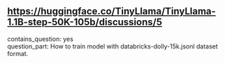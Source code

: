 ## https://huggingface.co/TinyLlama/TinyLlama-1.1B-step-50K-105b/discussions/5

contains_question: yes  
question_part: How to train model with databricks-dolly-15k.jsonl dataset format.